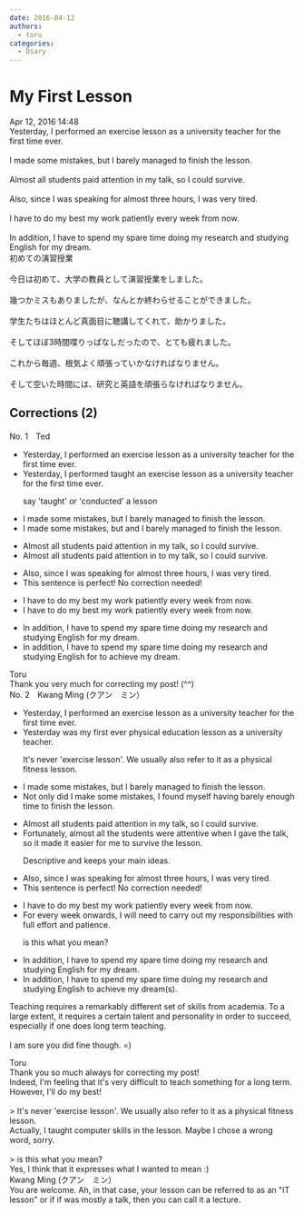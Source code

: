 ```yaml
---
date: 2016-04-12
authors:
  - toru
categories:
  - Diary
---
```


<h1 id="subject_show">My First Lesson</h1>
<div class="date">Apr 12, 2016 14:48</div>
<div id="post"><div id="body_show_ori">
Yesterday, I performed an exercise lesson as a university teacher for the first time ever.<br/><br/>I made some mistakes, but I barely managed to finish the lesson.<br/><br/>Almost all students paid attention in my talk, so I could survive.<br/><br/>Also, since I was speaking for almost three hours, I was very tired.<br/><br/>I have to do my best my work patiently every week from now.<br/><br/>In addition, I have to spend my spare time doing my research and studying English for my dream.
</div></div>

<!-- more -->

<div id="post_ja"><div id="body_show_mo">
初めての演習授業<br/><br/>今日は初めて、大学の教員として演習授業をしました。<br/><br/>幾つかミスもありましたが、なんとか終わらせることができました。<br/><br/>学生たちはほとんど真面目に聴講してくれて、助かりました。<br/><br/>そしてほぼ3時間喋りっぱなしだったので、とても疲れました。<br/><br/>これから毎週、根気よく頑張っていかなければなりません。<br/><br/>そして空いた時間には、研究と英語を頑張らなければなりません。
</div></div>

## Corrections (2)
<div id="block"><div class="first_name"> No. 1　<span class="just_name">Ted</span></div><div id="block2">
<ul class="correction_field">
<li class="incorrect">Yesterday, I performed an exercise lesson as a university teacher for the first time ever.</li>
<li class="corrected correct">
Yesterday, I <span class="sline">performed</span> <span class="f_red">taught</span> an exercise lesson as a university teacher for the first time ever.
<p class="correction_comment">say 'taught' or 'conducted' a lesson</p>
</li>
</ul>
<ul class="correction_field">
<li class="incorrect">I made some mistakes, but I barely managed to finish the lesson.</li>
<li class="corrected correct">
I made some mistakes, <span class="sline">but</span> <span class="f_red">and</span> I barely managed to finish the lesson.
</li>
</ul>
<ul class="correction_field">
<li class="incorrect">Almost all students paid attention in my talk, so I could survive.</li>
<li class="corrected correct">
Almost all students paid attention <span class="sline">in</span> <span class="f_red">to</span> my talk, so I could survive.
</li>
</ul>
<ul class="correction_field">
<li class="incorrect">Also, since I was speaking for almost three hours, I was very tired.</li>
<li class="corrected perfect">This sentence is perfect! No correction needed!</li>
</ul>
<ul class="correction_field">
<li class="incorrect">I have to do my best my work patiently every week from now.</li>
<li class="corrected correct">
I have to do my best <span class="sline">my</span> work patiently every week from now.
</li>
</ul>
<ul class="correction_field">
<li class="incorrect">In addition, I have to spend my spare time doing my research and studying English for my dream.</li>
<li class="corrected correct">
In addition, I have to spend my spare time doing my research and studying English <span class="sline">for </span><span class="f_red">to achieve</span> my dream.
</li>
</ul>
</div><div class="name"><span class="just_name">Toru</span><br>
Thank you very much for correcting my post! (^^)
</div>
</div>
<div id="block"><div class="first_name"> No. 2　<span class="just_name">Kwang Ming (クアン　ミン）</span></div><div id="block2">
<ul class="correction_field">
<li class="incorrect">Yesterday, I performed an exercise lesson as a university teacher for the first time ever.</li>
<li class="corrected correct">
Yesterday <span class="f_blue">was my first ever physical education lesson as a university teacher.</span>
<p class="correction_comment">It's never 'exercise lesson'. We usually also refer to it as a physical fitness lesson.</p>
</li>
</ul>
<ul class="correction_field">
<li class="incorrect">I made some mistakes, but I barely managed to finish the lesson.</li>
<li class="corrected correct">
<span class="f_blue">Not only did I make some mistakes, I found myself having barely enough time to finish the lesson.</span>
</li>
</ul>
<ul class="correction_field">
<li class="incorrect">Almost all students paid attention in my talk, so I could survive.</li>
<li class="corrected correct">
<span class="f_blue">Fortunately, almost all the students were attentive when I gave the talk, so it made it easier for me to survive the lesson.</span>
<p class="correction_comment">Descriptive and keeps your main ideas.</p>
</li>
</ul>
<ul class="correction_field">
<li class="incorrect">Also, since I was speaking for almost three hours, I was very tired.</li>
<li class="corrected perfect">This sentence is perfect! No correction needed!</li>
</ul>
<ul class="correction_field">
<li class="incorrect">I have to do my best my work patiently every week from now.</li>
<li class="corrected correct">
<span class="f_blue">For every week onwards, I will need to carry out my responsibilities with full effort and patience.</span>
<p class="correction_comment">is this what you mean?</p>
</li>
</ul>
<ul class="correction_field">
<li class="incorrect">In addition, I have to spend my spare time doing my research and studying English for my dream.</li>
<li class="corrected correct">
In addition, I have to spend my spare time doing my research and studying English to <span class="f_blue">achieve </span>my dream(s).
</li>
</ul>
<p class="comment_small">
 Teaching requires a remarkably different set of skills from academia. To a large extent, it requires a certain talent and personality in order to succeed, especially if one does long term teaching.
 <br/>
 <br/>
 I am sure you did fine though. =)
</p>

</div><div class="name"><span class="just_name">Toru</span><br>
Thank you so much always for correcting my post!<br/>Indeed, I'm feeling that it's very difficult to teach something for a long term. However, I'll do my best!<br/><br/>&gt; It's never 'exercise lesson'. We usually also refer to it as a physical fitness lesson.<br/>Actually, I taught computer skills in the lesson. Maybe I chose a wrong word, sorry.<br/><br/>&gt; is this what you mean?<br/>Yes, I think that it expresses what I wanted to mean :)
</div>
<div class="name"><span class="just_name">Kwang Ming (クアン　ミン）</span><br>
You are welcome. Ah, in that case, your lesson can be referred to as an "IT lesson" or if if was mostly a talk, then you can call it a lecture.
</div>
</div>
